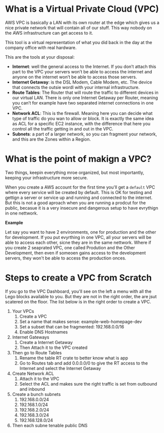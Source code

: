 # What is a Virtual Private Cloud (VPC)

AWS VPC is basically a LAN with its own router at the edge which gives us a nice private network that will contain all of our stuff. This way nobody on the AWS infrastructure can get access to it.

This tool is a virtual representation of what you did back in the day at the company office with real hardware.

This are the tools at your disposal:

- **Internet**: well the general access to the Internet. If you don’t attach this part to the VPC your servers won’t be able to access the internet and anyone on the internet won’t be able to access those servers.
- **Internet Getaway**: is the DSL Modem, Cable Modem, etc. The device that connects the outsie wordl with your internal infrastructure.
- **Route Tables**: The Router that will route the traffic to different devices in our virtual LAN. There is only one Internet Getaway per Router, meaning you can’t for example have two separated internet connections in one VPC.
- **Network ACL**: This is the firewall. Meaning here you can decide what type of traffic do you wan to allow or block. It is exactly the same idea as ACL for a specific EC2 instance, with the difference that here you control all the traffic getting in and out in the VPC.
- **Subnets**: a part of a larger network, so you can fragment your network, and this are the Zones within a Region.

# What is the point of makign a VPC?

Two things, keepin everything mroe organized, but most importantly, keeping your infrastructure more secure. 

When you create a AWS account for the first time you'll get a `default` VPC where every service will be created by default. This is OK for testing and gettign a server or service up and running and connected to the internet. But this is not a good aproach when you are running a prodcut for the public, becasue it is a very insecure and dangerous setup to have evrythign in one nettwork. 

**Example**

Let say you want to have 2 environments, one for production and the other for development. If you put evyrthing in one VPC, all your servers will be able to access each other, sicne they are in the same nettwork. Where if you create 2 seaprated VPC, one called Prodution and the Other Development, then even if someoen gains access to the development servers, they won't be able to access the production onces. 

# Steps to create a VPC from Scratch

If you go to the VPC Dashboard, you'll see on the left a menu with all the Lego blocks available to you. But they are not in the right order, the are jsut scatered on the floor. The list below is in the right order to create a VPC.

1. Your VPCs
    1. Create a VPC
    1. Set a name that makes sense: example-web-homepage-dev
    1. Set a subset that can be fragmented: 192.168.0.0/16
    1. Enable DNS Hostnames
1. Internet Gateways 
    1. Create a Internet Getaway
    1. Then Attach it to the VPC created
1. Then go to Route Tables
    1. Rename the table RT crate to better know what is app
    1. Go to Routes tab and add 0.0.0.0/0 to give the RT access to the Internet and select the Internet Getaway
1. Create Network ACL
    1. Attach it to the VPC
    1. Select the ACL and makes sure the right traffic is set from outbound and inbound
1. Create a bunch subnets
    1. 192.168.0.0/24
    1. 192.168.1.0/24
    1. 192.168.2.0/24
    1. 192.168.3.0/24
    1. 192.168.128.0/24
1. Then each subne tenable public DNS

